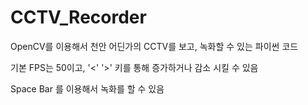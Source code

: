 # CCTV_Recorder

OpenCV를 이용해서 천안 어딘가의 CCTV를 보고, 녹화할 수 있는 파이썬 코드

기본 FPS는 50이고, '<' '>' 키를 통해 증가하거나 감소 시킬 수 있음

Space Bar 를 이용해서 녹화를 할 수 있음
